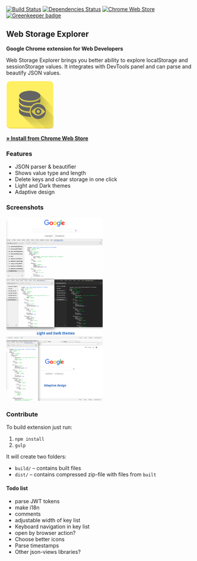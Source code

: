 [![Build Status](https://travis-ci.org/Deliaz/web-storage-explorer.svg?branch=master)](https://travis-ci.org/Deliaz/web-storage-explorer)
[![Dependencies Status](https://david-dm.org/Deliaz/web-storage-explorer.svg)](https://david-dm.org/deliaz/web-storage-explorer)
[![Chrome Web Store](https://img.shields.io/chrome-web-store/stars/hglfomidogadbhelcfomenpieffpfaeb.svg)](https://chrome.google.com/webstore/detail/web-storage-explorer/hglfomidogadbhelcfomenpieffpfaeb)
[![Greenkeeper badge](https://badges.greenkeeper.io/Deliaz/web-storage-explorer.svg)](https://greenkeeper.io/)

## Web Storage Explorer

**Google Chrome extension for Web Developers**

Web Storage Explorer brings you better ability to explore localStorage and sessionStorage values.
It integrates with DevTools panel and can parse and beautify JSON values.

<img src="imgs/128.png" alt="Web Storage Explorer logo">

[**&raquo; Install from Chrome Web Store**](https://chrome.google.com/webstore/detail/web-storage-explorer/hglfomidogadbhelcfomenpieffpfaeb)

### Features
 * JSON parser & beautifier
 * Shows value type and length
 * Delete keys and clear storage in one click
 * Light and Dark themes
 * Adaptive design

### Screenshots
<kbd>
	<img src="screenshots/Screen1.png" alt="Screenshot 1" width="260">
</kbd>
<kbd>
	<img src="screenshots/Screen2.png" alt="Screenshot 2" width="260">
</kbd>
<kbd>
	<img src="screenshots/Screen3.png" alt="Screenshot 3" width="260">
</kbd>

### Contribute
To build extension just run:
 1. `npm install`
 2. `gulp`

It will create two folders: 
 * `build/` &ndash; contains built files
 * `dist/` &ndash; contains compressed zip-file with files from `built`

#### Todo list

* parse JWT tokens
* make i18n
* comments
* adjustable width of key list
* Keyboard navigation in key list
* open by browser action?
* Choose better icons
* Parse timestamps
* Other json-views libraries?
